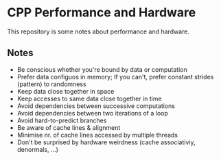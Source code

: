 # CPP Performance and Hardware

This repository is some notes about performance and hardware.

## Notes

- Be conscious whether you're bound by data or computation
- Prefer data configuos in memory; If you can't, prefer constant strides (pattern) to randomness
- Keep data close together in space
- Keep accesses to same data close together in time
- Avoid dependencies between successive computations
- Avoid dependencies between two iterations of a loop
- Avoid hard-to-predict branches
- Be aware of cache lines & alignment
- Minimise nr. of cache lines accessed by multiple threads
- Don't be surprised by hardware weirdness (cache associativiy, denormals, ...)
